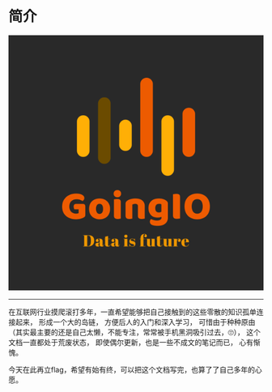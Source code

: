 # 简介

![](/assets/import.png)

---

在互联网行业摸爬滚打多年，一直希望能够把自己接触到的这些零散的知识孤单连接起来， 形成一个大的岛链， 方便后人的入门和深入学习， 可惜由于种种原由（其实最主要的还是自己太懒，不能专注，常常被手机黑洞吸引过去，🙄）， 这个文档一直都处于荒废状态， 即使偶尔更新，也是一些不成文的笔记而已， 心有惭愧。

今天在此再立flag，希望有始有终，可以把这个文档写完，也算了了自己多年的心愿。

